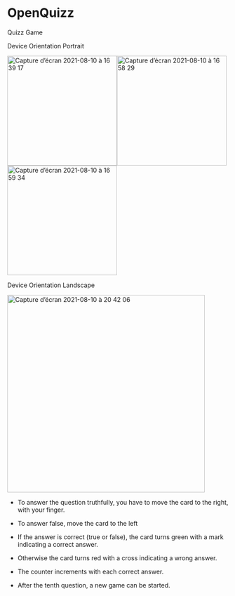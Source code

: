 # OpenQuizz
Quizz Game

Device Orientation Portrait 

<img width="250" alt="Capture d’écran 2021-08-10 à 16 39 17" src="https://user-images.githubusercontent.com/47221695/128887024-c9e27390-b081-4f48-aa73-7c029e08c04a.png"><img width="250" alt="Capture d’écran 2021-08-10 à 16 58 29" src="https://user-images.githubusercontent.com/47221695/128890730-46aa18fe-8601-4912-8809-de6e70c82c72.png"><img width="250" alt="Capture d’écran 2021-08-10 à 16 59 34" src="https://user-images.githubusercontent.com/47221695/128890715-e71a146f-9bd7-4ecd-9ee5-9b94895c36af.png">

Device Orientation Landscape

<img width="450" alt="Capture d’écran 2021-08-10 à 20 42 06" src="https://user-images.githubusercontent.com/47221695/128916937-139a9d19-ca23-47b4-80fe-c23013b9fe22.png">

- To answer the question truthfully, you have to move the card to the right, with your finger.
- To answer false, move the card to the left

- If the answer is correct (true or false), the card turns green with a mark indicating a correct answer.
- Otherwise the card turns red with a cross indicating a wrong answer.
- The counter increments with each correct answer.
- After the tenth question, a new game can be started.
